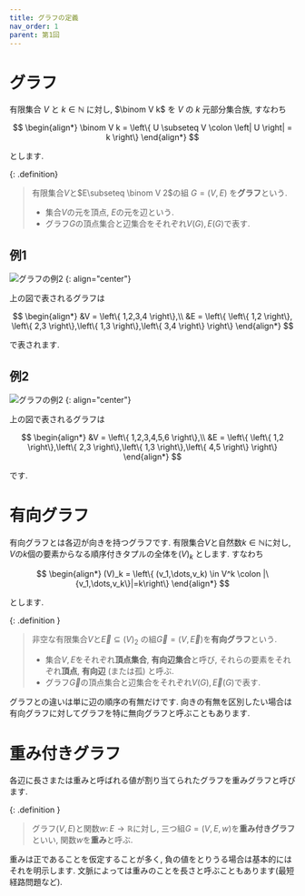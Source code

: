 ```yaml
---
title: グラフの定義
nav_order: 1
parent: 第1回
---
```


# グラフ

有限集合 $V$ と $k\in\mathbb{N}$ に対し, $\binom V k$ を $V$ の $k$ 元部分集合族, すなわち

$$
  \begin{align*}
    \binom V k = \left\{ U \subseteq V \colon \left| U \right| = k \right\}
  \end{align*}
$$

とします.


{: .definition}
> 有限集合$V$と$E\subseteq \binom V 2$の組 $G=(V,E)$ を**グラフ**という.
> - 集合$V$の元を頂点, $E$の元を辺という.
> - グラフ$G$の頂点集合と辺集合をそれぞれ$V(G),E(G)$で表す.

## 例1


![グラフの例2](../images/graph1.drawio.png)
{: align="center"}

上の図で表されるグラフは

$$
  \begin{align*}
    &V = \left\{ 1,2,3,4 \right\},\\
    &E = \left\{ \left\{ 1,2 \right\}, \left\{ 2,3 \right\},\left\{ 1,3 \right\},\left\{ 3,4 \right\} \right\}
  \end{align*}
$$

で表されます.

## 例2

![グラフの例2](../images/graph2.drawio.png)
{: align="center"}

上の図で表されるグラフは

$$
  \begin{align*}
    &V = \left\{ 1,2,3,4,5,6 \right\},\\
    &E = \left\{ \left\{ 1,2 \right\},\left\{ 2,3 \right\},\left\{ 1,3 \right\},\left\{ 4,5 \right\} \right\}
  \end{align*}
$$

です.


# 有向グラフ

有向グラフとは各辺が向きを持つグラフです.
有限集合$V$と自然数$k\in \mathbb{N}$に対し, $V$の$k$個の要素からなる順序付きタプルの全体を$(V)_k$ とします.
すなわち

$$
  \begin{align*}
    (V)_k = \left\{ (v_1,\dots,v_k) \in V^k \colon |\{v_1,\dots,v_k\}|=k\right\}
  \end{align*}
$$

とします.

{: .definition }
> 非空な有限集合$V$と$\vec E \subseteq (V)_2$ の組$\vec G=(V,\vec E)$を**有向グラフ**という.
> - 集合$V,E$をそれぞれ**頂点集合**, **有向辺集合**と呼び, それらの要素をそれぞれ**頂点**, **有向辺** (または孤) と呼ぶ.
> - グラフ$\vec G$の頂点集合と辺集合をそれぞれ$V(G),\vec E(G)$で表す.

グラフとの違いは単に辺の順序の有無だけです. 向きの有無を区別したい場合は有向グラフに対してグラフを特に無向グラフと呼ぶこともあります.

# 重み付きグラフ

各辺に長さまたは重みと呼ばれる値が割り当てられたグラフを重みグラフと呼びます.

{: .definition }
> グラフ$(V,E)$と関数$w\colon E \to \mathbb{R}$に対し, 三つ組$G=(V,E,w)$を**重み付きグラフ**といい, 関数$w$を**重み**と呼ぶ.

重みは正であることを仮定することが多く, 負の値をとりうる場合は基本的にはそれを明示します.
文脈によっては重みのことを長さと呼ぶこともあります(最短経路問題など).

